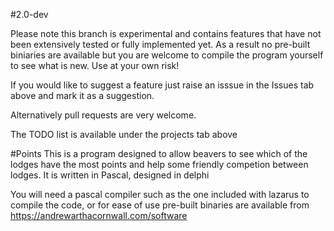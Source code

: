 #2.0-dev

Please note this branch is experimental and contains features that have not been extensively tested or fully implemented yet. As a result no pre-built biniaries are available but you are welcome to compile the program yourself to see what is new. Use at your own risk! 

If you would like to suggest a feature just raise an isssue in the Issues tab above and mark it as a suggestion.

Alternatively pull requests are very welcome.

The TODO list is available under the projects tab above

#Points
This is a program designed to allow beavers to see which of the lodges have the most points and help some friendly competion between lodges. It is written in Pascal, designed in delphi

You will need a pascal compiler such as the one included with lazarus to compile the code, or for ease of use pre-built binaries are available from https://andrewarthacornwall.com/software

